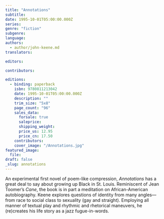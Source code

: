```yaml
---
title: "Annotations"
subtitle:
date: 1995-10-01T05:00:00.000Z
series:
genre: "fiction"
subgenre:
language:
authors:
  - author/john-keene.md
translators:

editors:

contributors:

editions:
  - binding: paperback
    isbn: 9780811213042
    date: 1995-10-01T05:00:00.000Z
    description: ""
    trim_size: "5x8"
    page_count: "96"
    sales_data:
      forsale: true
      saleprice:
      shipping_weight:
      price_us: 12.95
      price_cn: 17.50
    contributors:
    cover_image: "/Annotations.jpg"
featured_image:
  file:
draft: false
_slug: annotations
---
```


An experimental first novel of poem-like compression, _Annotations_ has a great deal to say about growing up Black in St. Louis. Reminiscent of Jean Toomer’s _Cane_, the book is in part a meditation on African-American autobiography. Keene explores questions of identity from many angles––from race to social class to sexuality (gay and straight). Employing all manner of textual play and rhythmic and rhetorical maneuvers, he (re)creates his life story as a jazz fugue-in-words.

